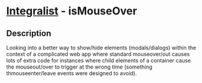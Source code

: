 [Integralist](http://www.integralist.co.uk/) - isMouseOver
================================

Description
-----------

Looking into a better way to show/hide elements (modals/dialogs) within the context of a complicated web app where standard mouseover/out causes lots of extra code for instances where child elements of a container cause the mouseout/over to trigger at the wrong time (something thmouseenter/leave events were designed to avoid).